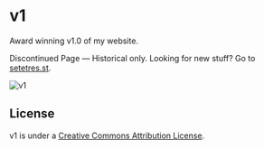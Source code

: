 v1
==

Award winning v1.0 of my website.

Discontinued Page  &#8212; Historical only. Looking for new stuff? Go to [setetres.st].

![v1](http://file.setetres.st/img/v1-header.gif?v=1.1&raw=true)

License
-------

v1 is under a [Creative Commons Attribution License].

[setetres.st]: http://setetres.st
[Creative Commons Attribution License]: http://creativecommons.org/licenses/by/3.0